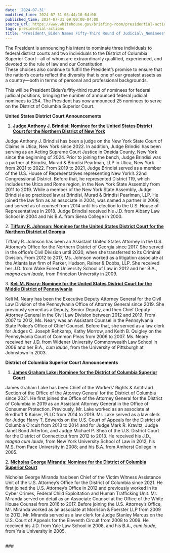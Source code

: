 ```yaml
---
date: '2024-07-31'
modified_time: 2024-07-31 08:44:10-04:00
published_time: 2024-07-31 09:00:00-04:00
source_url: https://www.whitehouse.gov/briefing-room/presidential-actions/2024/07/31/president-biden-names-fifty-third-round-of-judicial-nominees/
tags: presidential-actions
title: "President\_Biden Names Fifty-Third Round of Judicial\_Nominees"
---
```

 
The President is announcing his intent to nominate three individuals to
federal district courts and two individuals to the District of Columbia
Superior Court—all of whom are extraordinarily qualified, experienced,
and devoted to the rule of law and our Constitution.  
These choices also continue to fulfill the President’s promise to ensure
that the nation’s courts reflect the diversity that is one of our
greatest assets as a country—both in terms of personal and professional
backgrounds.  
  
This will be President Biden’s fifty-third round of nominees for federal
judicial positions, bringing the number of announced federal judicial
nominees to 254. The President has now announced 25 nominees to serve on
the District of Columbia Superior Court.  

**United States District Court Announcements**

1.  **<u>Judge Anthony J. Brindisi: Nominee for the United States
    District Court for the Northern District of New York</u>**

<!-- -->

Judge Anthony J. Brindisi has been a judge on the New York State Court
of Claims in Utica, New York since 2022. In addition, Judge Brindisi has
been serving as an Acting Supreme Court Justice in Oneida County, New
York since the beginning of 2024. Prior to joining the bench, Judge
Brindisi was a partner at Brindisi, Murad & Brindisi Pearlman, LLP in
Utica, New York from 2021 to 2022. From 2019 to 2021, Judge Brindisi
served as a member of the U.S. House of Representatives representing New
York’s 22nd Congressional District. Before that, he represented District
119, which includes the Utica and Rome region, in the New York State
Assembly from 2011 to 2019. While a member of the New York State
Assembly, Judge Brindisi also practiced law at Brindisi, Murad &
Brindisi Pearlman, LLP. He joined the law firm as an associate in 2004,
was named a partner in 2008, and served as of counsel from 2014 until
his election to the U.S. House of Representatives in 2018. Judge
Brindisi received his J.D. from Albany Law School in 2004 and his B.A.
from Siena College in 2000.

2\. **<u>Tiffany R. Johnson: Nominee for the United States District
Court for the Northern District of Georgia</u>**

Tiffany R. Johnson has been an Assistant United States Attorney in the
U.S. Attorney’s Office for the Northern District of Georgia since 2017.
She served in the office’s Civil Division until 2020, when she
transferred to its Criminal Division. From 2012 to 2017, Ms. Johnson
worked as a litigation associate at the Atlanta law firm of Parker,
Hudson, Rainer & Dobbs, LLP. She received her J.D. from Wake Forest
University School of Law in 2012 and her B.A., *magna cum laude*, from
Princeton University in 2009.

3\. **<u>Keli M. Neary: Nominee for the United States District Court for
the Middle District of Pennsylvania</u>**

Keli M. Neary has been the Executive Deputy Attorney General for the
Civil Law Division of the Pennsylvania Office of Attorney General since
2019. She previously served as a Deputy, Senior Deputy, and then Chief
Deputy Attorney General in the Civil Law Division between 2012 and 2019.
From 2007 to 2012, Ms. Neary was an Assistant Counsel in the
Pennsylvania State Police’s Office of Chief Counsel. Before that, she
served as a law clerk for Judges C. Joseph Rehkamp, Kathy Morrow, and
Keith B. Quigley on the Pennsylvania Court of Common Pleas from 2006 to
2007. Ms. Neary received her J.D. from Widener University Commonwealth
Law School in 2006 and her B.A., *cum laude*, from the University of
Pittsburgh at Johnstown in 2003.

**District of Columbia Superior Court Announcements**

1.  **<u>James Graham Lake: Nominee for the District of Columbia
    Superior Court</u>**

<!-- -->

James Graham Lake has been Chief of the Workers’ Rights & Antifraud
Section of the Office of the Attorney General for the District of
Columbia since 2021. He first joined the Office of the Attorney General
for the District of Columbia in 2019 as an Assistant Attorney General in
the Office of Consumer Protection. Previously, Mr. Lake worked as an
associate at Bredhoff & Kaiser, PLLC from 2014 to 2019. Mr. Lake served
as a law clerk for Judge Harry T. Edwards on the U.S. Court of Appeals
for the District of Columbia Circuit from 2013 to 2014 and for Judge
Mark R. Kravitz, Judge Janet Bond Arterton, and Judge Michael P. Shea of
the U.S. District Court for the District of Connecticut from 2012 to
2013. He received his J.D., *magna cum laude*, from New York University
School of Law in 2012; his M.S. from Pace University in 2008; and his
B.A. from Amherst College in 2005.

2\. **<u>Nicholas George Miranda: Nominee for the District of Columbia
Superior Court</u>**

Nicholas George Miranda has been Chief of the Victim Witness Assistance
Unit of the U.S. Attorney’s Office for the District of Columbia since
2021. He first joined the U.S. Attorney’s Office in 2012 and previously
worked in its Cyber Crimes, Federal Child Exploitation and Human
Trafficking Unit. Mr. Miranda served on detail as an Associate Counsel
at the Office of the White House Counsel from 2016 to 2017. Before
joining the U.S. Attorney’s Office, Mr. Miranda worked as an associate
at Morrison & Foerster LLP from 2009 to 2012. Mr. Miranda served as a
law clerk for Judge Stanley Marcus on the U.S. Court of Appeals for the
Eleventh Circuit from 2008 to 2009. He received his J.D. from Yale Law
School in 2008, and his B.A., *cum laude*, from Yale University in
2005.  
 

\###
